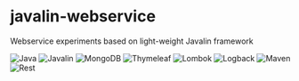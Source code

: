 # javalin-webservice
Webservice experiments based on light-weight Javalin framework

![Java](https://img.shields.io/badge/-Java-05122A?style=flat&logo=Java&logoColor=fffffb) ![Javalin](https://img.shields.io/badge/-Javalin-05122A?style=flat&logo=Javalin) ![MongoDB](https://img.shields.io/badge/-MongoDB-05122A?style=flat&logo=MongoDB) ![Thymeleaf](https://img.shields.io/badge/-Thymeleaf-05122A?style=flat&logo=Thymeleaf) ![Lombok](https://img.shields.io/badge/-Lombok-05122A?style=flat&logo=Lombok) ![Logback](https://img.shields.io/badge/-Logback-05122A?style=flat&logo=Logback) ![Maven](https://img.shields.io/badge/-Maven-05122A?style=flat&logo=Maven) ![Rest](https://img.shields.io/badge/-RestAPI-05122A?style=flat&logo=rest)